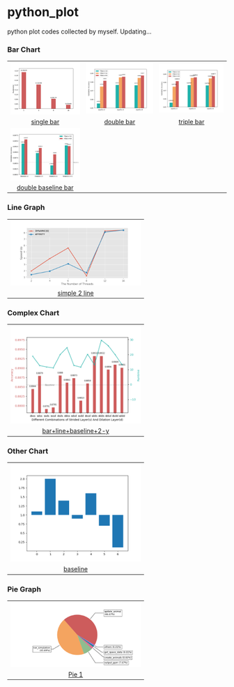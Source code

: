 # python_plot
python plot codes collected by myself. Updating...

### Bar Chart

<table style="width:100%; table-layout:fixed;">
  <tr>
    <td>
        <a href="https://github.com/gzrjzcx/python_plot/blob/master/sourcecode/bar/single_bar.py">
          <img width="300px" src="res/bar/single_bar.png">
        </a>
    </td>
    <td>
        <a href="https://github.com/gzrjzcx/python_plot/blob/master/sourcecode/bar/double_bar.py">
          <img width="300px" src="res/bar/double_bar.png">
        </a>
    </td>
    <td>
        <a href="https://github.com/gzrjzcx/python_plot/blob/master/sourcecode/bar/triple_bar.py">
          <img width="300px" src="res/bar/triple_bar.png">
        </a>
    </td>
  </tr>
  <tr>
    <td align="center"><a href="https://github.com/gzrjzcx/python_plot/blob/master/sourcecode/bar/single_bar.py">single bar</a></td>
    <td align="center"><a href="https://github.com/gzrjzcx/python_plot/blob/master/sourcecode/bar/double_bar.py">double bar</a></td>
    <td align="center"><a href="https://github.com/gzrjzcx/python_plot/blob/master/sourcecode/bar/triple_bar.py">triple bar</a></td>
  </tr>
  <tr>
    <td><img width="300px" src="res/bar/double_baseline_bar.png"></td>
  </tr>
  <tr>
    <td align="center"><a href="https://github.com/gzrjzcx/python_plot/blob/master/sourcecode/bar/double_baseline_bar.py">double baseline bar</a></td>
  </tr>
</table>

### Line Graph

<table style="width:100%; table-layout:fixed;">
  <tr>
    <td><img width="300px" src="res/line/simple_2line.png"></td>
  </tr>
  <tr>
    <td align="center"><a href="https://github.com/gzrjzcx/python_plot/blob/master/sourcecode/line/simple_2line.py">simple 2 line</a></td>

  </tr>
</table>

### Complex Chart

<table style="width:100%; table-layout:fixed;">
  <tr>
    <td><img width="300px" src="res/complex/complex_1.png"></td>
  </tr>
  <tr>
    <td align="center"><a href="https://github.com/gzrjzcx/python_plot/blob/master/sourcecode/complex/complex_1.py">bar+line+baseline+2-y</a></td>
  </tr>
</table>

### Other Chart

<table style="width:100%; table-layout:fixed;">
  <tr>
    <td><img width="300px" src="res/other/baseline.png"></td>
  </tr>
  <tr>
    <td align="center"><a href="https://github.com/gzrjzcx/python_plot/blob/master/sourcecode/other/baseline.py">baseline</a></td>
  </tr>
</table>

### Pie Graph

<table style="width:100%; table-layout:fixed;">
  <tr>
    <td><img width="300px" src="res/pie/pie_1.png"></td>
  </tr>
  <tr>
    <td align="center"><a href="https://github.com/gzrjzcx/python_plot/blob/master/sourcecode/pie/pie_1.py">Pie 1</a></td>
  </tr>
</table>